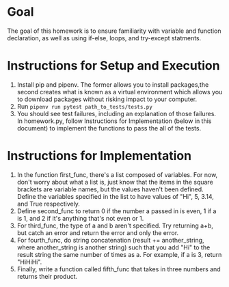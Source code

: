 # Goal
The goal of this homework is to ensure familiarity with variable and function declaration, as well as using if-else, loops, and try-except statments.

# Instructions for Setup and Execution
1. Install pip and pipenv.  The former allows you to install packages,the second creates what is known as a virtual environment which allows you to download packages without risking impact to your computer.
2. Run `pipenv run pytest path_to_tests/tests.py`
3. You should see test failures, including an explanation of those failures.  In homework.py, follow Instructions for Implementation (below in this document) to implement the functions to pass the all of the tests.


# Instructions for Implementation
1. In the function first_func, there's a list composed of variables.  For now, don't worry about what a list is, just know that the items in the square brackets are variable names, but the values haven't been defined. Define the variables specified in the list to have values of "Hi", 5, 3.14, and True respectively.
2. Define second_func to return 0 if the number a passed in is even, 1 if a is 1, and 2 if it's anything that's not even or 1.
3. For third_func, the type of a and b aren't specified.  Try returning a+b, but catch an error and return the error and only the error.
4. For fourth_func, do string concatenation (result += another_string, where another_string is another string) such that you add "Hi" to the result string the same number of times as a.  For example, if a is 3, return "HiHiHi". 
5.  Finally, write a function called fifth_func that takes in three numbers and returns their product.